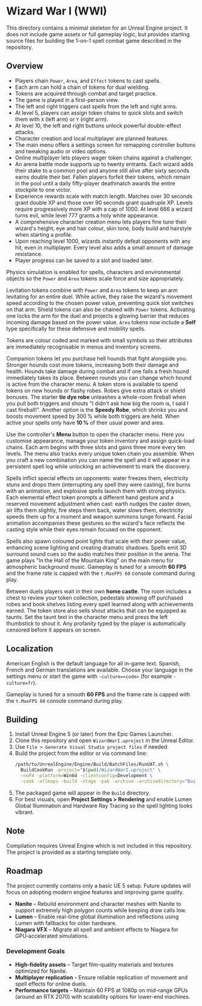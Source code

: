 # Wizard War I (WWI)

This directory contains a minimal skeleton for an Unreal Engine project. It does not include game assets or full gameplay logic, but provides starting source files for building the 1-on-1 spell combat game described in the repository.

## Overview

* Players chain `Power`, `Area`, and `Effect` tokens to cast spells.
* Each arm can hold a chain of tokens for dual wielding.
* Tokens are acquired through combat and target practice.
* The game is played in a first-person view.
* The left and right triggers cast spells from the left and right arms.
* At level 5, players can assign token chains to quick slots and switch them with `X` (left arm) or `Y` (right arm).
* At level 10, the left and right buttons unlock powerful double-effect attacks.
* Character creation and local multiplayer are planned features.
* The main menu offers a settings screen for remapping controller buttons and tweaking audio or video options.
* Online multiplayer lets players wager token chains against a challenger.
* An arena battle mode supports up to twenty entrants. Each wizard adds their stake to a common pool and anyone still alive after sixty seconds earns double their bet. Fallen players forfeit their tokens, which remain in the pool until a daily fifty-player deathmatch awards the entire stockpile to one victor.
* Experience rewards scale with match length. Matches over 30 seconds grant double XP and those over 90 seconds grant quadruple XP. Levels require progressively more XP with a cap of 1000. At level 666 a wizard turns evil, while level 777 grants a holy white appearance.
* A comprehensive character creation menu lets players fine tune their wizard's height, eye and hair colour, skin tone, body build and hairstyle when starting a profile.
* Upon reaching level 1000, wizards instantly defeat opponents with any hit, even in multiplayer. Every level also adds a small amount of damage resistance.
* Player progress can be saved to a slot and loaded later.

Physics simulation is enabled for spells, characters and environmental objects so the `Power` and `Area` tokens scale force and size appropriately.

Levitation tokens combine with `Power` and `Area` tokens to keep an arm levitating for an entire duel. While active, they raise the wizard's movement speed according to the chosen power value, preventing quick slot switches on that arm. Shield tokens can also be chained with `Power` tokens. Activating one locks the arm for the duel and projects a glowing barrier that reduces incoming damage based on the power value. `Area` tokens now include a **Self** type specifically for these defensive and mobility spells.

Tokens are colour coded and marked with small symbols so their attributes are immediately recognisable in menus and inventory screens.

Companion tokens let you purchase hell hounds that fight alongside you. Stronger hounds cost more tokens, increasing both their damage and health. Hounds take damage during combat and if one falls a fresh hound immediately takes its place. Between rounds you can change which hound is active from the character menu. A token store is available to spend tokens on new hounds or flashy robes. Robes give extra attack or shield bonuses. The starter **tie dye robe** unleashes a whole-room fireball when you pull both triggers and shouts "I didn't ask how big the room is, I said I cast fireball!". Another option is the **Speedy Robe**, which shrinks you and boosts movement speed by 300 % while both triggers are held. When active your spells only have **10 %** of their usual power and area.

Use the controller's **Menu** button to open the character menu. Here you customise appearance, manage your token inventory and assign quick-load chains. Each arm begins with three slots and gains three more every ten levels. The menu also tracks every unique token chain you assemble. When you craft a new combination you can name the spell and it will appear in a persistent spell log while unlocking an achievement to mark the discovery.

Spells inflict special effects on opponents: water freezes them, electricity stuns and drops them (interrupting any spell they were casting), fire burns with an animation, and explosive spells launch them with strong physics. Each elemental effect token prompts a different hand gesture and a reserved movement adjustment when cast: earth nudges the caster down, air lifts them slightly, fire steps them back, water slows them, electricity speeds them up for a moment and weapon summons lunge forward. Facial animation accompanies these gestures so the wizard's face reflects the casting style while their eyes remain focused on the opponent.

Spells also spawn coloured point lights that scale with their power value, enhancing scene lighting and creating dramatic shadows. Spells emit 3D surround sound cues so the audio matches their position in the arena. The game plays "In the Hall of the Mountain King" on the main menu for atmospheric background music. Gameplay is tuned for a smooth **60 FPS** and the frame rate is capped with the `t.MaxFPS 60` console command during play.

Between duels players wait in their own **home castle**. The room includes a chest to review your token collection, pedestals showing off purchased robes and book shelves listing every spell learned along with achievements earned. The token store also sells shout attacks that can be equipped as taunts. Set the taunt text in the character menu and press the left thumbstick to shout it. Any profanity typed by the player is automatically censored before it appears on screen.

## Localization

American English is the default language for all in-game text. Spanish, French and German translations are available. Choose your language in the settings menu or start the game with `-culture=<code>` (for example `-culture=fr`).

Gameplay is tuned for a smooth **60 FPS** and the frame rate is capped with the `t.MaxFPS 60` console command during play.

## Building

1. Install Unreal Engine 5 (or later) from the Epic Games Launcher.
2. Clone this repository and open `WizardWarI.uproject` in the Unreal Editor.
3. Use `File > Generate Visual Studio project files` if needed.
4. Build the project from the editor or via command line:
   ```sh
   /path/to/UnrealEngine/Engine/Build/BatchFiles/RunUAT.sh \
     BuildCookRun -project="$(pwd)/WizardWarI.uproject" \
     -noP4 -platform=Win64 -clientconfig=Development \
     -cook -allmaps -build -stage -pak -archive -archivedirectory="Build"
   ```
5. The packaged game will appear in the `Build` directory.
6. For best visuals, open **Project Settings > Rendering** and enable Lumen Global Illumination and Hardware Ray Tracing so the spell lighting looks vibrant.

## Note

Compilation requires Unreal Engine which is not included in this repository. The project is provided as a starting template only.

## Roadmap

The project currently contains only a basic UE 5 setup. Future updates will focus on adopting modern engine features and improving game quality.

* **Nanite** – Rebuild environment and character meshes with Nanite to support extremely high polygon counts while keeping draw calls low.
* **Lumen** – Enable real-time global illumination and reflections using Lumen with fallbacks for older hardware.
* **Niagara VFX** – Migrate all spell and ambient effects to Niagara for GPU‑accelerated simulations.

### Development Goals

* **High-fidelity assets** – Target film-quality materials and textures optimized for Nanite.
* **Multiplayer replication** – Ensure reliable replication of movement and spell effects for online duels.
* **Performance targets** – Maintain 60 FPS at 1080p on mid-range GPUs (around an RTX 2070) with scalability options for lower-end machines.

